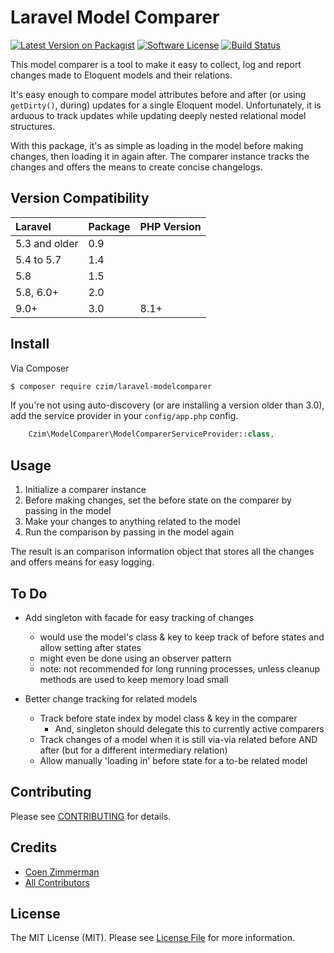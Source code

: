 # Laravel Model Comparer

[![Latest Version on Packagist][ico-version]][link-packagist]
[![Software License][ico-license]](LICENSE.md)
[![Build Status](https://travis-ci.org/czim/laravel-modelcomparer.svg?branch=master)](https://travis-ci.org/czim/laravel-modelcomparer)


This model comparer is a tool to make it easy to collect, log and report changes made to Eloquent models and their relations.

It's easy enough to compare model attributes before and after (or using `getDirty()`, during) updates for a single Eloquent model.
Unfortunately, it is arduous to track updates while updating deeply nested relational model structures.

With this package, it's as simple as loading in the model before making changes, then loading it in again after.
The comparer instance tracks the changes and offers the means to create concise changelogs.


## Version Compatibility

| Laravel       | Package | PHP Version |
|:--------------|:--------|:------------|
| 5.3 and older | 0.9     |
| 5.4 to 5.7    | 1.4     |
| 5.8           | 1.5     |
| 5.8, 6.0+     | 2.0     |
| 9.0+          | 3.0     | 8.1+        |

## Install

Via Composer

``` bash
$ composer require czim/laravel-modelcomparer
```

If you're not using auto-discovery (or are installing a version older than 3.0),
add the service provider in your `config/app.php` config.

``` php
    Czim\ModelComparer\ModelComparerServiceProvider::class,
```


## Usage

1. Initialize a comparer instance
2. Before making changes, set the before state on the comparer by passing in the model
3. Make your changes to anything related to the model
4. Run the comparison by passing in the model again

The result is an comparison information object that stores all the changes and offers means for easy logging.


## To Do

- Add singleton with facade for easy tracking of changes
    - would use the model's class & key to keep track of before states and allow setting after states
    - might even be done using an observer pattern
    - note: not recommended for long running processes, unless cleanup methods are used to keep memory load small

- Better change tracking for related models
    - Track before state index by model class & key in the comparer
        - And, singleton should delegate this to currently active comparers
    - Track changes of a model when it is still via-via related before AND after (but for a different intermediary relation)
    - Allow manually 'loading in' before state for a to-be related model


## Contributing

Please see [CONTRIBUTING](CONTRIBUTING.md) for details.


## Credits

- [Coen Zimmerman][link-author]
- [All Contributors][link-contributors]


## License

The MIT License (MIT). Please see [License File](LICENSE.md) for more information.

[ico-version]: https://img.shields.io/packagist/v/czim/laravel-modelcomparer.svg?style=flat-square
[ico-license]: https://img.shields.io/badge/license-MIT-brightgreen.svg?style=flat-square
[ico-downloads]: https://img.shields.io/packagist/dt/czim/laravel-modelcomparer.svg?style=flat-square

[link-packagist]: https://packagist.org/packages/czim/laravel-modelcomparer
[link-downloads]: https://packagist.org/packages/czim/laravel-modelcomparer
[link-author]: https://github.com/czim
[link-contributors]: ../../contributors
